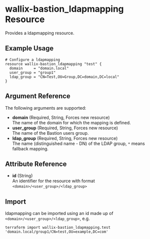 # wallix-bastion_ldapmapping Resource

Provides a ldapmapping resource.

## Example Usage

```hcl
# Configure a ldapmapping
resource wallix-bastion_ldapmapping "test" {
  domain     = "domain.local"
  user_group = "group1"
  ldap_group = "CN=Test,OU=Group,DC=domain,DC=local"
}
```

## Argument Reference

The following arguments are supported:

- **domain** (Required, String, Forces new resource)  
  The name of the domain for which the mapping is defined.
- **user_group** (Required, String, Forces new resource)  
  The name of the Bastion users group.
- **ldap_group** (Required, String, Forces new resource)  
  The name (distinguished name - DN) of the LDAP group, `*` means fallback mapping.

## Attribute Reference

- **id** (String)  
  An identifier for the resource with format `<domain>/<user_group>/<ldap_group>`

## Import

ldapmapping can be imported using an id made up of `<domain>/<user_group>/<ldap_group>`, e.g.

```shell
terraform import wallix-bastion_ldapmapping.test 'domain.local/group1/CN=test,OU=example,DC=com'
```
